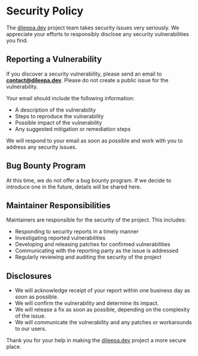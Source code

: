 # Security Policy

The [dileepa.dev](https://github.com/dileepadev/dileepa.dev) project team takes security issues very seriously. We appreciate your efforts to responsibly disclose any security vulnerabilities you find.

## Reporting a Vulnerability

If you discover a security vulnerability, please send an email to **<contact@dileepa.dev>**. Please do not create a public issue for the vulnerability.

Your email should include the following information:

- A description of the vulnerability
- Steps to reproduce the vulnerability
- Possible impact of the vulnerability
- Any suggested mitigation or remediation steps

We will respond to your email as soon as possible and work with you to address any security issues.

## Bug Bounty Program

At this time, we do not offer a bug bounty program. If we decide to introduce one in the future, details will be shared here.

## Maintainer Responsibilities

Maintainers are responsible for the security of the project. This includes:

- Responding to security reports in a timely manner
- Investigating reported vulnerabilities
- Developing and releasing patches for confirmed vulnerabilities
- Communicating with the reporting party as the issue is addressed
- Regularly reviewing and auditing the security of the project

## Disclosures

- We will acknowledge receipt of your report within one business day as soon as possible.
- We will confirm the vulnerability and determine its impact.
- We will release a fix as soon as possible, depending on the complexity of the issue.
- We will communicate the vulnerability and any patches or workarounds to our users.

Thank you for your help in making the [dileepa.dev](https://github.com/dileepadev/dileepa.dev) project a more secure place.
